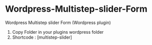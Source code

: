 # Wordpress-Multistep-slider-Form
Wordpress Multistep slider Form (Wordpress plugin)

1. Copy Folder in your plugins wordpress folder
2. Shortcode : [multistep-slider]
